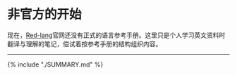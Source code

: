 # 非官方的开始

现在，[Red-lang](http://www.red-lang.org)官网还没有正式的语言参考手册。这里只是个人学习英文资料时翻译与理解的笔记，偿试着按参考手册的结构组织内容。

---

{% include "./SUMMARY.md" %}


